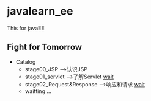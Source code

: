 # javalearn_ee
This for javaEE
## Fight for Tomorrow
- Catalog
   - stage00_JSP                -->认识JSP
   - stage01_servlet            -->了解Servlet [wait](none "none")
   - stage02_Request&Response   -->响应和请求 [wait](none "none")
   - waitting ...